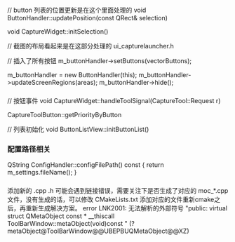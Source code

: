 
### 

// button 列表的位置更新是在这个里面处理的
void ButtonHandler::updatePosition(const QRect& selection)

void CaptureWidget::initSelection()

// 截图的布局看起来是在这部分处理的
ui_capturelauncher.h

// 插入了所有按钮
m_buttonHandler->setButtons(vectorButtons);

m_buttonHandler = new ButtonHandler(this);
m_buttonHandler->updateScreenRegions(areas);
m_buttonHandler->hide();

###

// 按钮事件
void CaptureWidget::handleToolSignal(CaptureTool::Request r)

CaptureToolButton::getPriorityByButton

// 列表初始化
void ButtonListView::initButtonList()

### 配置路径相关

QString ConfigHandler::configFilePath() const
{
    return m_settings.fileName();
}

###

添加新的 .cpp .h 可能会遇到链接错误，需要关注下是否生成了对应的 moc_*.cpp 文件，没有生成的话，可以修改 CMakeLists.txt 添加对应的文件重新cmake之后，再重新生成解决方案。
error LNK2001: 无法解析的外部符号 "public: virtual struct QMetaObject const * __thiscall ToolBarWindow::metaObject(void)const " (?metaObject@ToolBarWindow@@UBEPBUQMetaObject@@XZ)

